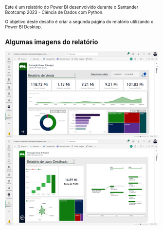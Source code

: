 Este é um relatório do Power BI desenvolvido durante o Santander Bootcamp 2023 - Ciência de Dados com Python.

O objetivo deste desafio é criar a segunda página do relatório utilizando o Power BI Desktop.

## Algumas imagens do relatório

![Alt text](image.png)
![Alt text](image-1.png)
